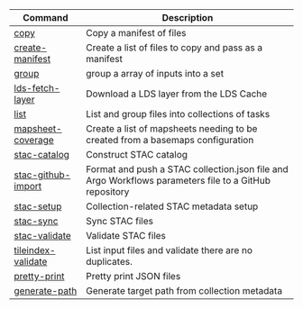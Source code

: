 | Command                                                           | Description                                                                                           |
| ----------------------------------------------------------------- | ----------------------------------------------------------------------------------------------------- |
| [copy](./src/commands/copy/README.md)                             | Copy a manifest of files                                                                              |
| [create-manifest](./src/commands/create-manifest/README.md)       | Create a list of files to copy and pass as a manifest                                                 |
| [group](./src/commands/group/README.md)                           | group a array of inputs into a set                                                                    |
| [lds-fetch-layer](./src/commands/lds-fetch-layer/README.md)       | Download a LDS layer from the LDS Cache                                                               |
| [list](./src/commands/list/README.md)                             | List and group files into collections of tasks                                                        |
| [mapsheet-coverage](./src/commands/mapsheet-coverage/README.md)   | Create a list of mapsheets needing to be created from a basemaps configuration                        |
| [stac-catalog](./src/commands/stac-catalog/README.md)             | Construct STAC catalog                                                                                |
| [stac-github-import](./src/commands/stac-github-import/README.md) | Format and push a STAC collection.json file and Argo Workflows parameters file to a GitHub repository |
| [stac-setup](./src/commands/stac-setup/README.md)                 | Collection-related STAC metadata setup                                                                |
| [stac-sync](./src/commands/stac-sync/README.md)                   | Sync STAC files                                                                                       |
| [stac-validate](./src/commands/stac-validate/README.md)           | Validate STAC files                                                                                   |
| [tileindex-validate](./src/commands/tileindex-validate/README.md) | List input files and validate there are no duplicates.                                                |
| [pretty-print](./src/commands/pretty-print/README.md)             | Pretty print JSON files                                                                               |
| [generate-path](./src/commands/generate-path/README.md)           | Generate target path from collection metadata                                                         |
